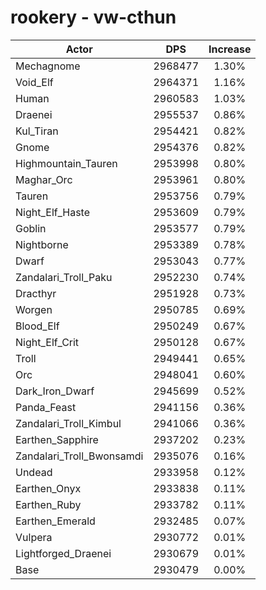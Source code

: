 # rookery - vw-cthun
| Actor | DPS | Increase |
|---|:---:|:---:|
|Mechagnome|2968477|1.30%|
|Void_Elf|2964371|1.16%|
|Human|2960583|1.03%|
|Draenei|2955537|0.86%|
|Kul_Tiran|2954421|0.82%|
|Gnome|2954376|0.82%|
|Highmountain_Tauren|2953998|0.80%|
|Maghar_Orc|2953961|0.80%|
|Tauren|2953756|0.79%|
|Night_Elf_Haste|2953609|0.79%|
|Goblin|2953577|0.79%|
|Nightborne|2953389|0.78%|
|Dwarf|2953043|0.77%|
|Zandalari_Troll_Paku|2952230|0.74%|
|Dracthyr|2951928|0.73%|
|Worgen|2950785|0.69%|
|Blood_Elf|2950249|0.67%|
|Night_Elf_Crit|2950128|0.67%|
|Troll|2949441|0.65%|
|Orc|2948041|0.60%|
|Dark_Iron_Dwarf|2945699|0.52%|
|Panda_Feast|2941156|0.36%|
|Zandalari_Troll_Kimbul|2941066|0.36%|
|Earthen_Sapphire|2937202|0.23%|
|Zandalari_Troll_Bwonsamdi|2935076|0.16%|
|Undead|2933958|0.12%|
|Earthen_Onyx|2933838|0.11%|
|Earthen_Ruby|2933782|0.11%|
|Earthen_Emerald|2932485|0.07%|
|Vulpera|2930772|0.01%|
|Lightforged_Draenei|2930679|0.01%|
|Base|2930479|0.00%|
